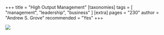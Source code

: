 +++
title = "High Output Management"
[taxonomies]
tags = [ "management", "leadership", "business" ]
[extra]
pages = "230"
author = "Andrew S. Grove"
recommended = "Yes"
+++

<a target="_blank"  href="https://www.amazon.de/gp/product/0679762884/ref=as_li_tl?ie=UTF8&camp=1638&creative=6742&creativeASIN=0679762884&linkCode=as2&tag=chemaclass-21&linkId=489d35a9734e854490326fc569f59895"><img border="0" src="//ws-eu.amazon-adsystem.com/widgets/q?_encoding=UTF8&MarketPlace=DE&ASIN=0679762884&ServiceVersion=20070822&ID=AsinImage&WS=1&Format=_SL250_&tag=chemaclass-21" ></a>

<!-- more -->
